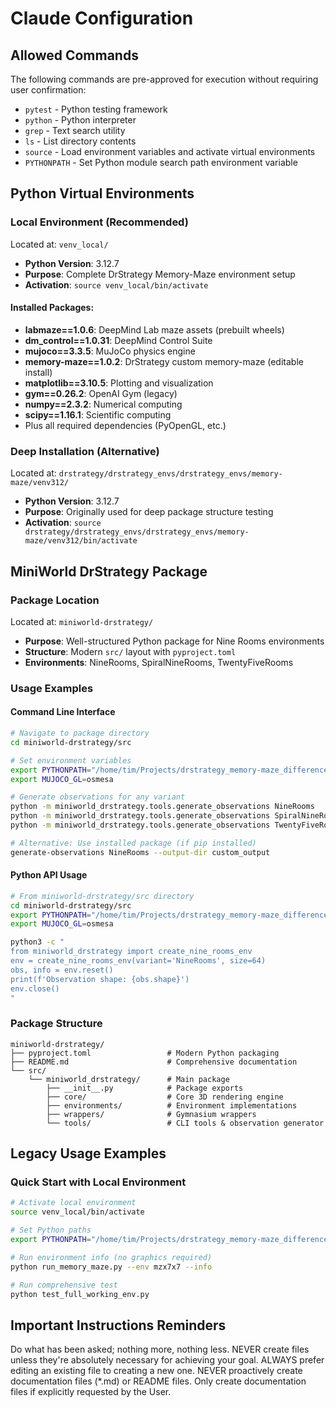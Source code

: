 # Claude Configuration

## Allowed Commands

The following commands are pre-approved for execution without requiring user confirmation:

- `pytest` - Python testing framework
- `python` - Python interpreter 
- `grep` - Text search utility
- `ls` - List directory contents
- `source` - Load environment variables and activate virtual environments
- `PYTHONPATH` - Set Python module search path environment variable

## Python Virtual Environments

### Local Environment (Recommended)
Located at: `venv_local/`
- **Python Version**: 3.12.7
- **Purpose**: Complete DrStrategy Memory-Maze environment setup
- **Activation**: `source venv_local/bin/activate`

#### Installed Packages:
- **labmaze==1.0.6**: DeepMind Lab maze assets (prebuilt wheels)
- **dm_control==1.0.31**: DeepMind Control Suite
- **mujoco==3.3.5**: MuJoCo physics engine
- **memory-maze==1.0.2**: DrStrategy custom memory-maze (editable install)
- **matplotlib==3.10.5**: Plotting and visualization
- **gym==0.26.2**: OpenAI Gym (legacy)
- **numpy==2.3.2**: Numerical computing
- **scipy==1.16.1**: Scientific computing
- Plus all required dependencies (PyOpenGL, etc.)

### Deep Installation (Alternative)
Located at: `drstrategy/drstrategy_envs/drstrategy_envs/memory-maze/venv312/`
- **Python Version**: 3.12.7
- **Purpose**: Originally used for deep package structure testing
- **Activation**: `source drstrategy/drstrategy_envs/drstrategy_envs/memory-maze/venv312/bin/activate`

## MiniWorld DrStrategy Package

### Package Location
Located at: `miniworld-drstrategy/`
- **Purpose**: Well-structured Python package for Nine Rooms environments
- **Structure**: Modern `src/` layout with `pyproject.toml`
- **Environments**: NineRooms, SpiralNineRooms, TwentyFiveRooms

### Usage Examples

#### Command Line Interface
```bash
# Navigate to package directory
cd miniworld-drstrategy/src

# Set environment variables
export PYTHONPATH="/home/tim/Projects/drstrategy_memory-maze_differences/drstrategy:/home/tim/Projects/drstrategy_memory-maze_differences/drstrategy/drstrategy"
export MUJOCO_GL=osmesa

# Generate observations for any variant
python -m miniworld_drstrategy.tools.generate_observations NineRooms
python -m miniworld_drstrategy.tools.generate_observations SpiralNineRooms
python -m miniworld_drstrategy.tools.generate_observations TwentyFiveRooms --high-res-full

# Alternative: Use installed package (if pip installed)
generate-observations NineRooms --output-dir custom_output
```

#### Python API Usage
```bash
# From miniworld-drstrategy/src directory
cd miniworld-drstrategy/src
export PYTHONPATH="/home/tim/Projects/drstrategy_memory-maze_differences/drstrategy:/home/tim/Projects/drstrategy_memory-maze_differences/drstrategy/drstrategy"
export MUJOCO_GL=osmesa

python3 -c "
from miniworld_drstrategy import create_nine_rooms_env
env = create_nine_rooms_env(variant='NineRooms', size=64)
obs, info = env.reset()
print(f'Observation shape: {obs.shape}')
env.close()
"
```

### Package Structure
```
miniworld-drstrategy/
├── pyproject.toml                 # Modern Python packaging
├── README.md                      # Comprehensive documentation
└── src/
    └── miniworld_drstrategy/      # Main package
        ├── __init__.py            # Package exports
        ├── core/                  # Core 3D rendering engine
        ├── environments/          # Environment implementations
        ├── wrappers/              # Gymnasium wrappers
        └── tools/                 # CLI tools & observation generator
```

## Legacy Usage Examples

### Quick Start with Local Environment
```bash
# Activate local environment
source venv_local/bin/activate

# Set Python paths
export PYTHONPATH="/home/tim/Projects/drstrategy_memory-maze_differences/drstrategy:/home/tim/Projects/drstrategy_memory-maze_differences/drstrategy/drstrategy"

# Run environment info (no graphics required)
python run_memory_maze.py --env mzx7x7 --info

# Run comprehensive test
python test_full_working_env.py
```

## Important Instructions Reminders

Do what has been asked; nothing more, nothing less.
NEVER create files unless they're absolutely necessary for achieving your goal.
ALWAYS prefer editing an existing file to creating a new one.
NEVER proactively create documentation files (*.md) or README files. Only create documentation files if explicitly requested by the User.